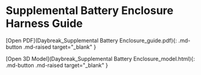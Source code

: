 # Supplemental Battery Enclosure Harness Guide

[Open PDF](Daybreak_Supplemental Battery Enclosure_guide.pdf){: .md-button .md-raised target="_blank" }

[Open 3D Model](Daybreak_Supplemental Battery Enclosure_model.html){: .md-button .md-raised target="_blank" }

